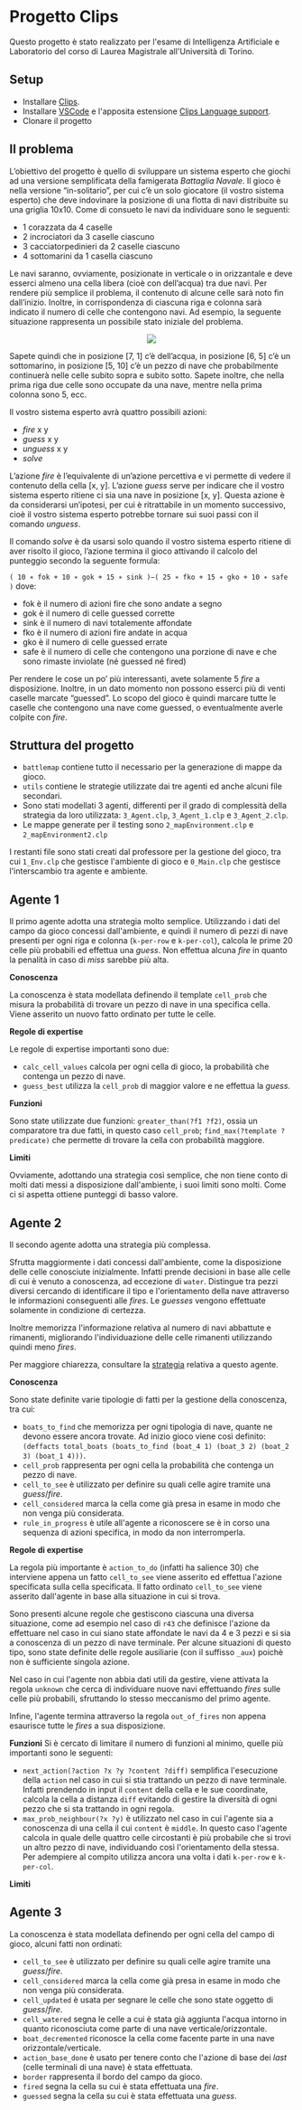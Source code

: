 # Progetto Clips
Questo progetto è stato realizzato per l'esame di Intelligenza Artificiale e Laboratorio del corso di Laurea Magistrale all'Università di Torino.

## Setup
- Installare [Clips](http://clipsrules.sourceforge.net/).
- Installare [VSCode](https://code.visualstudio.com/download) e l'apposita estensione [Clips Language support](https://marketplace.visualstudio.com/items?itemName=nerg.clips-lang).
- Clonare il progetto

## Il problema
L’obiettivo del progetto è quello di sviluppare un sistema esperto che giochi ad una versione
semplificata della famigerata _Battaglia Navale_.
Il gioco è nella versione “in-solitario”, per cui c’è un solo giocatore (il vostro sistema esperto) che
deve indovinare la posizione di una flotta di navi distribuite su una griglia 10x10.
Come di consueto le navi da individuare sono le seguenti:

- 1 corazzata da 4 caselle
- 2 incrociatori da 3 caselle ciascuno
- 3 cacciatorpedinieri da 2 caselle ciascuno
- 4 sottomarini da 1 casella ciascuno

Le navi saranno, ovviamente, posizionate in verticale o in orizzantale e deve esserci almeno una
cella libera (cioè con dell’acqua) tra due navi.
Per rendere più semplice il problema, il contenuto di alcune celle sarà noto fin dall’inizio. Inoltre, in
corrispondenza di ciascuna riga e colonna sarà indicato il numero di celle che contengono navi.
Ad esempio, la seguente situazione rappresenta un possibile stato iniziale del problema.

<p align="center">
  <img src="https://github.com/lorenzofavaro/IA-Clips/blob/master/utils/campo.png"/>
</p>

Sapete quindi che in posizione [7, 1] c’è dell’acqua, in posizione [6, 5] c’è un sottomarino, in
posizione [5, 10] c’è un pezzo di nave che probabilmente continuerà nelle celle subito sopra e
subito sotto. Sapete inoltre, che nella prima riga due celle sono occupate da una nave, mentre nella
prima colonna sono 5, ecc.

Il vostro sistema esperto avrà quattro possibili azioni:

- _fire_ x y
- _guess_ x y
- _unguess_ x y
- _solve_

L’azione _fire_ è l’equivalente di un’azione percettiva e vi permette di vedere il contenuto della cella
[x, y].
L’azione _guess_ serve per indicare che il vostro sistema esperto ritiene ci sia una nave in posizione
[x, y]. Questa azione è da considerarsi un’ipotesi, per cui è ritrattabile in un momento successivo,
cioè il vostro sistema esperto potrebbe tornare sui suoi passi con il comando _unguess_.


Il comando _solve_ è da usarsi solo quando il vostro sistema esperto ritiene di aver risolto il gioco,
l’azione termina il gioco attivando il calcolo del punteggio secondo la seguente formula:

`( 10 ∗ fok + 10 ∗ gok + 15 ∗ sink )−( 25 ∗ fko + 15 ∗ gko + 10 ∗ safe )`
dove:

- fok è il numero di azioni fire che sono andate a segno
- gok è il numero di celle guessed corrette
- sink è il numero di navi totalemente affondate
- fko è il numero di azioni fire andate in acqua
- gko è il numero di celle guessed errate
- safe è il numero di celle che contengono una porzione di nave e che sono rimaste inviolate (né
guessed né fired)

Per rendere le cose un po’ più interessanti, avete solamente 5 _fire_ a disposizione. Inoltre, in un dato
momento non possono esserci più di venti caselle marcate “guessed”.
Lo scopo del gioco è quindi marcare tutte le caselle che contengono una nave come guessed, o
eventualmente averle colpite con _fire_.

## Struttura del progetto
- `battlemap` contiene tutto il necessario per la generazione di mappe da gioco.
- `utils` contiene le strategie utilizzate dai tre agenti ed anche alcuni file secondari.
- Sono stati modellati 3 agenti, differenti per il grado di complessità della strategia da loro utilizzata: `3_Agent.clp`, `3_Agent_1.clp` e `3_Agent_2.clp`.
- Le mappe generate per il testing sono `2_mapEnvironment.clp` e `2_mapEnvironment2.clp`

I restanti file sono stati creati dal professore per la gestione del gioco, tra cui `1_Env.clp` che gestisce l'ambiente di gioco e `0_Main.clp` che gestisce l'interscambio tra agente e ambiente.

## Agente 1
Il primo agente adotta una strategia molto semplice. Utilizzando i dati del campo da gioco concessi dall'ambiente, e quindi il numero di pezzi di nave presenti per ogni riga e colonna (`k-per-row` e `k-per-col`), calcola le prime 20 celle più probabili ed effettua una _guess_. Non effettua alcuna _fire_ in quanto la penalità in caso di _miss_ sarebbe più alta.

**Conoscenza**

La conoscenza è stata modellata definendo il template `cell_prob` che misura la probabilità di trovare un pezzo di nave in una specifica cella. Viene asserito un nuovo fatto ordinato per tutte le celle.

**Regole di expertise**

Le regole di expertise importanti sono due:
- `calc_cell_values` calcola per ogni cella di gioco, la probabilità che contenga un pezzo di nave.
- `guess_best` utilizza la `cell_prob` di maggior valore e ne effettua la _guess_.

**Funzioni**

Sono state utilizzate due funzioni: `greater_than(?f1 ?f2)`, ossia un comparatore tra due fatti, in questo caso `cell_prob`; `find_max(?template ?predicate)` che permette di trovare la cella con probabilità maggiore. 

**Limiti**

Ovviamente, adottando una strategia così semplice, che non tiene conto di molti dati messi a disposizione dall'ambiente, i suoi limiti sono molti. Come ci si aspetta ottiene punteggi di basso valore.

## Agente 2
Il secondo agente adotta una strategia più complessa.

Sfrutta maggiormente i dati concessi dall'ambiente, come la disposizione delle celle conosciute inizialmente. Infatti prende decisioni in base alle celle di cui è venuto a conoscenza, ad eccezione di `water`. Distingue tra pezzi diversi cercando di identificare il tipo e l'orientamento della nave attraverso le informazioni conseguenti alle _fires_. Le _guesses_ vengono effettuate solamente in condizione di certezza.

Inoltre memorizza l'informazione relativa al numero di navi abbattute e rimanenti, migliorando l'individuazione delle celle rimanenti utilizzando quindi meno _fires_.

Per maggiore chiarezza, consultare la [strategia](https://github.com/lorenzofavaro/IA-Clips/blob/master/utils/Strategia2.txt) relativa a questo agente.

**Conoscenza**

Sono state definite varie tipologie di fatti per la gestione della conoscenza, tra cui:
- `boats_to_find` che memorizza per ogni tipologia di nave, quante ne devono essere ancora trovate. Ad inizio gioco viene così definito: `(deffacts total_boats (boats_to_find (boat_4 1) (boat_3 2) (boat_2 3) (boat_1 4)))`.
- `cell_prob` rappresenta per ogni cella la probabilità che contenga un pezzo di nave.
- `cell_to_see` è utilizzato per definire su quali celle agire tramite una _guess_/_fire_.
- `cell_considered` marca la cella come già presa in esame in modo che non venga più considerata.
- `rule_in_progress` è utile all'agente a riconoscere se è in corso una sequenza di azioni specifica, in modo da non interromperla.

**Regole di expertise**

La regola più importante è `action_to_do` (infatti ha salience 30) che interviene appena un fatto `cell_to_see` viene asserito ed effettua l'azione specificata sulla cella specificata. Il fatto ordinato `cell_to_see` viene asserito dall'agente in base alla situazione in cui si trova.

Sono presenti alcune regole che gestiscono ciascuna una diversa situazione, come ad esempio nel caso di `r43` che definisce l'azione da effettuare nel caso in cui siano state affondate le navi da 4 e 3 pezzi e si sia a conoscenza di un pezzo di nave terminale. Per alcune situazioni di questo tipo, sono state definite delle regole ausiliarie (con il suffisso `_aux`) poichè non è sufficiente singola azione.

Nel caso in cui l'agente non abbia dati utili da gestire, viene attivata la regola `unknown` che cerca di individuare nuove navi effettuando _fires_ sulle celle più probabili, sfruttando lo stesso meccanismo del primo agente.

Infine, l'agente termina attraverso la regola `out_of_fires` non appena esaurisce tutte le _fires_ a sua disposizione.

**Funzioni**
Si è cercato di limitare il numero di funzioni al minimo, quelle più importanti sono le seguenti:
- `next_action(?action ?x ?y ?content ?diff)` semplifica l'esecuzione della `action` nel caso in cui si stia trattando un pezzo di nave terminale. Infatti prendendo in input il `content` della cella e le sue coordinate, calcola la cella a distanza `diff` evitando di gestire la diversità di ogni pezzo che si sta trattando in ogni regola.
- `max_prob_neighbour(?x ?y)` è utilizzato nel caso in cui l'agente sia a conoscenza di una cella il cui `content` è `middle`. In questo caso l'agente calcola in quale delle quattro celle circostanti è più probabile che si trovi un altro pezzo di nave, individuando così l'orientamento della stessa. Per adempiere al compito utilizza ancora una volta i dati `k-per-row` e `k-per-col`.

**Limiti**


## Agente 3
La conoscenza è stata modellata definendo per ogni cella del campo di gioco, alcuni fatti non ordinati:
- `cell_to_see` è utilizzato per definire su quali celle agire tramite una _guess_/_fire_.
- `cell_considered` marca la cella come già presa in esame in modo che non venga più considerata.
- `cell_updated` è usata per segnare le celle che sono state oggetto di _guess_/_fire_.
- `cell_watered` segna le celle a cui è stata già aggiunta l'acqua intorno in quanto riconosciuta come parte di una nave verticale/orizzontale.
- `boat_decremented` riconosce la cella come facente parte in una nave orizzontale/verticale.
- `action_base_done` è usato per tenere conto che l'azione di base dei _last_ (celle terminali di una nave) è stata effettuata.
- `border` rappresenta il bordo del campo da gioco.
- `fired` segna la cella su cui è stata effettuata una _fire_.
- `guessed` segna la cella su cui è stata effettuata una _guess_.
